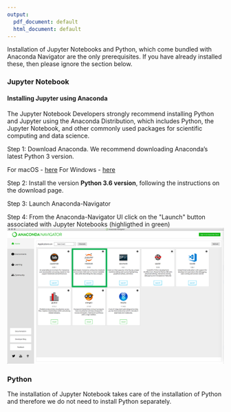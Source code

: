 ```yaml
---
output:
  pdf_document: default
  html_document: default
---
```


Installation of Jupyter Notebooks and Python, which come bundled with Anaconda Navigator are the only prerequisites. If you have already installed these, then please ignore the section below.

### Jupyter Notebook

#### Installing Jupyter using Anaconda
The Jupyter Notebook Developers strongly recommend installing Python and Jupyter using the Anaconda Distribution, which includes Python, the Jupyter Notebook, and other commonly used packages for scientific computing and data science.

Step 1: Download Anaconda. We recommend downloading Anaconda’s latest Python 3 version.

  For macOS - [here](https://www.anaconda.com/download/#macos)
  For Windows - [here](https://www.anaconda.com/download/#windows)

Step 2: Install the version **Python 3.6 version**, following the instructions on the download page.

Step 3: Launch Anaconda-Navigator

Step 4: From the Anaconda-Navigator UI click on the "Launch" button associated with Jupyter Notebooks (highligthed in green)
![](../imgs/Anaconda-Navigator-UI.png)

### Python
The installation of Jupyter Notebook takes care of the installation of Python and therefore we do not need to install Python separately.
